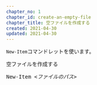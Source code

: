 ```yaml
---
chapter_no: 1
chapter_id: create-an-empty-file
chapter_title: 空ファイルを作成する
created: 2021-04-30
updated: 2021-04-30
---
```

`New-Item`コマンドレットを使います。
<div class="code-box-syntax">
<div class="title">空ファイルを作成する</div>
<pre>
New-Item <em>&lt;ファイルのパス&gt;</em>
</pre>
</div>
